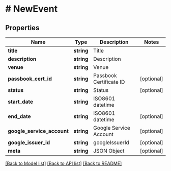 # # NewEvent

## Properties

Name | Type | Description | Notes
------------ | ------------- | ------------- | -------------
**title** | **string** | Title | 
**description** | **string** | Description | 
**venue** | **string** | Venue | 
**passbook_cert_id** | **string** | Passbook Certificate ID | [optional] 
**status** | **string** | Status | [optional] 
**start_date** | **string** | ISO8601 datetime | 
**end_date** | **string** | ISO8601 datetime | [optional] 
**google_service_account** | **string** | Google Service Account | [optional] 
**google_issuer_id** | **string** | googleIssuerId | [optional] 
**meta** | **string** | JSON Object | [optional] 

[[Back to Model list]](../../README.md#documentation-for-models) [[Back to API list]](../../README.md#documentation-for-api-endpoints) [[Back to README]](../../README.md)



